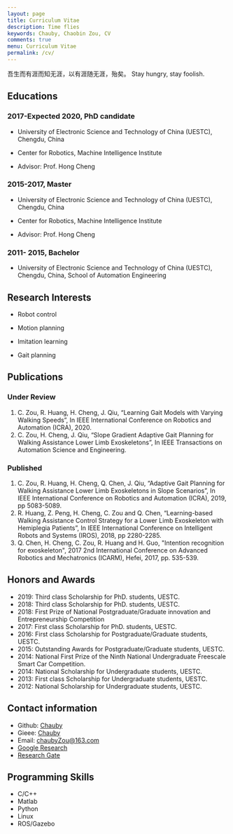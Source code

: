 ```yaml
---
layout: page
title: Curriculum Vitae
description: Time flies
keywords: Chauby, Chaobin Zou, CV
comments: true
menu: Curriculum Vitae
permalink: /cv/
---
```


吾生而有涯而知无涯，以有涯随无涯，殆矣。 Stay hungry, stay foolish.


## Educations
### 2017-Expected 2020, PhD candidate
- University of Electronic Science and Technology of China (UESTC), Chengdu, China

- Center for Robotics, Machine Intelligence Institute

- Advisor: Prof. Hong Cheng

    
### 2015-2017, Master
- University of Electronic Science and Technology of China (UESTC), Chengdu, China

- Center for Robotics, Machine Intelligence Institute

- Advisor: Prof. Hong Cheng

  

### 2011- 2015, Bachelor
- University of Electronic Science and Technology of China (UESTC), Chengdu, China, School of Automation Engineering

    

## Research Interests
- Robot control

- Motion planning

- Imitation learning

- Gait planning

    

## Publications
### Under Review
1. C. Zou, R. Huang, H. Cheng, J. Qiu, “Learning Gait Models with Varying Walking Speeds”, In IEEE International Conference on Robotics and Automation (ICRA), 2020.
2. C. Zou, H. Cheng, J. Qiu, “Slope Gradient Adaptive Gait Planning for Walking Assistance Lower Limb Exoskeletons”, In IEEE Transactions on Automation Science and Engineering.

### Published
1. C. Zou, R. Huang, H. Cheng, Q. Chen, J. Qiu, “Adaptive Gait Planning for Walking Assistance Lower Limb Exoskeletons in Slope Scenarios”, In IEEE International Conference on Robotics and Automation (ICRA), 2019, pp 5083-5089.
2. R. Huang, Z. Peng, H. Cheng, C. Zou and Q. Chen, “Learning-based Walking Assistance Control Strategy for a Lower Limb Exoskeleton with Hemiplegia Patients”, In IEEE International Conference on Intelligent Robots and Systems (IROS), 2018, pp 2280-2285.
3. Q. Chen, H. Cheng, C. Zou, R. Huang and H. Guo, "Intention recognition for exoskeleton", 2017 2nd International Conference on Advanced Robotics and Mechatronics (ICARM), Hefei, 2017, pp. 535-539.

## Honors and Awards
- 2019: Third class Scholarship for PhD. students, UESTC.
- 2018: Third class Scholarship for PhD. students, UESTC.
- 2018: First Prize of National Postgraduate/Graduate innovation and Entrepreneurship Competition
- 2017: First class Scholarship for PhD. students, UESTC.
- 2016: First class Scholarship for Postgraduate/Graduate students, UESTC.
- 2015: Outstanding Awards for Postgraduate/Graduate students, UESTC.
- 2014: National First Prize of the Ninth National Undergraduate Freescale Smart Car Competition.
- 2014: National Scholarship for Undergraduate students, UESTC.
- 2013: First class Scholarship for Undergraduate students, UESTC.
- 2012: National Scholarship for Undergraduate students, UESTC.

## Contact information
- Github: [Chauby](https://chauby.github.com)
- Gieee: [Chauby](https://gitee.com/chauby/)
- Email: chaubyZou@163.com
- [Google Research](https://scholar.google.com.hk/citations?hl=zh-CN&user=etqLTR8AAAAJ)
- [Research Gate](https://www.researchgate.net/)

## Programming Skills
- C/C++
- Matlab
- Python
- Linux
- ROS/Gazebo
